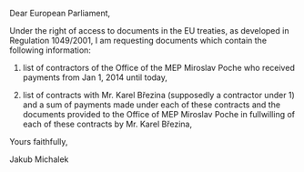 Dear European Parliament,

Under the right of access to documents in the EU treaties, as
developed in Regulation 1049/2001, I am requesting documents which
contain the following information:

1) list of contractors of the Office of the MEP Miroslav Poche who
received payments from Jan 1, 2014 until today,

2) list of contracts with Mr. Karel Březina (supposedly a
contractor under 1) and a sum of payments made under each of these
contracts and the documents provided to the Office of MEP Miroslav
Poche in fullwilling of each of these contracts by Mr. Karel
Březina,

Yours faithfully,

Jakub Michalek
